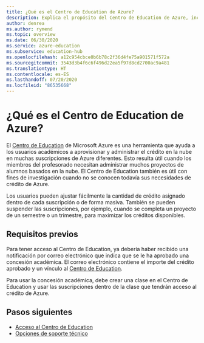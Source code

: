 ```yaml
---
title: ¿Qué es el Centro de Education de Azure?
description: Explica el propósito del Centro de Education de Azure, incluidos los requisitos previos y las opciones de soporte técnico.
author: denrea
ms.author: rymend
ms.topic: overview
ms.date: 06/30/2020
ms.service: azure-education
ms.subservice: education-hub
ms.openlocfilehash: a12c954cbce0b6b78c2f36d4fe75a901571f572a
ms.sourcegitcommit: 3543d3b4f6c6f496d22ea5f97d8cd2700ac9a481
ms.translationtype: HT
ms.contentlocale: es-ES
ms.lasthandoff: 07/20/2020
ms.locfileid: "86535668"
---
```

# <a name="what-is-the-azure-education-hub"></a>¿Qué es el Centro de Education de Azure?

El [Centro de Education](https://portal.azure.com/#blade/Microsoft_Azure_Education/EducationMenuBlade/quickstart) de Microsoft Azure es una herramienta que ayuda a los usuarios académicos a aprovisionar y administrar el crédito en la nube en muchas suscripciones de Azure diferentes. Esto resulta útil cuando los miembros del profesorado necesitan administrar muchos proyectos de alumnos basados en la nube. El Centro de Education también es útil con fines de investigación cuando no se conocen todavía sus necesidades de crédito de Azure.

Los usuarios pueden ajustar fácilmente la cantidad de crédito asignado dentro de cada suscripción o de forma masiva. También se pueden suspender las suscripciones, por ejemplo, cuando se completa un proyecto de un semestre o un trimestre, para maximizar los créditos disponibles.

## <a name="prerequisites"></a>Requisitos previos

Para tener acceso al Centro de Education, ya debería haber recibido una notificación por correo electrónico que indica que se le ha aprobado una concesión académica. El correo electrónico contiene el importe del crédito aprobado y un vínculo al [Centro de Education](https://aka.ms/startedu).

Para usar la concesión académica, debe crear una clase en el Centro de Education y usar las suscripciones dentro de la clase que tendrán acceso al crédito de Azure.

## <a name="next-steps"></a>Pasos siguientes

- [Acceso al Centro de Education](access-education-hub.md)
- [Opciones de soporte técnico](educator-service-desk.md)
